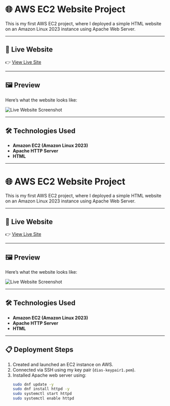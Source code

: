 # 🌐 AWS EC2 Website Project

This is my first AWS EC2 project, where I deployed a simple HTML website on an Amazon Linux 2023 instance using Apache Web Server.

---

## 🚀 Live Website
👉 [View Live Site](http://65.0.71.150/)

---

## 🖼️ Preview
Here’s what the website looks like:

![Live Website Screenshot](website-screenshot.png)

---

## 🛠️ Technologies Used
- **Amazon EC2 (Amazon Linux 2023)**
- **Apache HTTP Server**
- **HTML**

---

# 🌐 AWS EC2 Website Project

This is my first AWS EC2 project, where I deployed a simple HTML website on an Amazon Linux 2023 instance using Apache Web Server.

---

## 🚀 Live Website
👉 [View Live Site](http://65.0.71.150/)

---

## 🖼️ Preview
Here’s what the website looks like:

![Live Website Screenshot](website-screenshot.png)

---

## 🛠️ Technologies Used
- **Amazon EC2 (Amazon Linux 2023)**
- **Apache HTTP Server**
- **HTML**

---

## 📋 Deployment Steps
1. Created and launched an EC2 instance on AWS.
2. Connected via SSH using my key pair (`dias-keypair1.pem`).
3. Installed Apache web server using:
   ```bash
   sudo dnf update -y
   sudo dnf install httpd -y
   sudo systemctl start httpd
   sudo systemctl enable httpd

